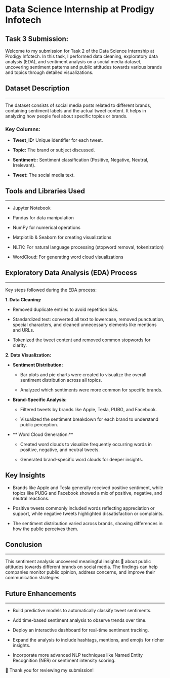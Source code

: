 # **Data Science Internship at Prodigy Infotech**

## **Task 3 Submission:**

Welcome to my submission for Task 2 of the Data Science Internship at Prodigy Infotech. In this task, I performed data cleaning, exploratory data analysis (EDA), and sentiment analysis on a social media dataset, uncovering sentiment patterns and public attitudes towards various brands and topics through detailed visualizations.

## Dataset Description
____________

The dataset consists of social media posts related to different brands, containing sentiment labels and the actual tweet content. It helps in analyzing how people feel about specific topics or brands.

### Key Columns:

* **Tweet_ID:** Unique identifier for each tweet.

* **Topic:** The brand or subject discussed.

* **Sentiment::** Sentiment classification (Positive, Negative, Neutral, Irrelevant).

* **Tweet:** The social media text.

## Tools and Libraries Used
__________________
 * Jupyter Notebook

* Pandas for data manipulation

* NumPy for numerical operations

* Matplotlib & Seaborn for creating visualizations

* NLTK: For natural language processing (stopword removal, tokenization)

* WordCloud: For generating word cloud visualizations

## Exploratory Data Analysis (EDA) Process
________________
Key steps followed during the EDA process:

**1. Data Cleaning:**

- Removed duplicate entries to avoid repetition bias.

- Standardized text: converted all text to lowercase, removed punctuation, special characters, and cleaned unnecessary elements like mentions and URLs.

- Tokenized the tweet content and removed common stopwords for clarity.

**2. Data Visualization:**

- **Sentiment Distribution:**

  * Bar plots and pie charts were created to visualize the overall sentiment distribution across all topics.
 
  * Analyzed which sentiments were more common for specific brands.

- **Brand-Specific Analysis:**

  * Filtered tweets by brands like Apple, Tesla, PUBG, and Facebook.
 
  * Visualized the sentiment breakdown for each brand to understand public perception.

- ** Word Cloud Generation:**

    * Created word clouds to visualize frequently occurring words in positive, negative, and neutral tweets.
 
    * Generated brand-specific word clouds for deeper insights.

## Key Insights

* Brands like Apple and Tesla generally received positive sentiment, while topics like PUBG and Facebook showed a mix of positive, negative, and neutral reactions.

* Positive tweets commonly included words reflecting appreciation or support, while negative tweets highlighted dissatisfaction or complaints.

* The sentiment distribution varied across brands, showing differences in how the public perceives them.

## **Conclusion**
____________

This sentiment analysis uncovered meaningful insights 🌟 about public attitudes towards different brands on social media. The findings can help companies monitor public opinion, address concerns, and improve their communication strategies.

## **Future Enhancements**
_________

  * Build predictive models to automatically classify tweet sentiments.

  * Add time-based sentiment analysis to observe trends over time.

  * Deploy an interactive dashboard for real-time sentiment tracking.

  * Expand the analysis to include hashtags, mentions, and emojis for richer insights.

  * Incorporate more advanced NLP techniques like Named Entity Recognition (NER) or sentiment intensity scoring.


🙏 Thank you for reviewing my submission!
